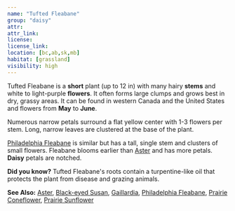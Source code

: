 ```yaml
---
name: "Tufted Fleabane"
group: "daisy"
attr: 
attr_link: 
license: 
license_link: 
location: [bc,ab,sk,mb]
habitat: [grassland]
visibility: high 
---
```

Tufted Fleabane is a **short** plant (up to 12 in) with many hairy **stems** and white to light-purple **flowers**. It often forms large clumps and grows best in dry, grassy areas. It can be found in western Canada and the United States and flowers from **May** to **June**.

Numerous narrow petals surround a flat yellow center with 1-3 flowers per stem. Long, narrow leaves are clustered at the base of the plant. 

[Philadelphia Fleabane](/plants/philflea) is similar but has a tall, single stem and clusters of small flowers. Fleabane blooms earlier than [Aster](/plants/aster) and has more petals. **Daisy** petals are notched.

**Did you know?** Tufted Fleabane's roots contain a turpentine-like oil that protects the plant from disease and grazing animals. 

<!-- generated, do not edit -->
**See Also:**
[Aster](/plants/aster),
[Black-eyed Susan](/plants/blackesus),
[Gaillardia](/plants/gaillard),
[Philadelphia Fleabane](/plants/philflea),
[Prairie Coneflower](/plants/prairiecone),
[Prairie Sunflower](/plants/prairiesun)
